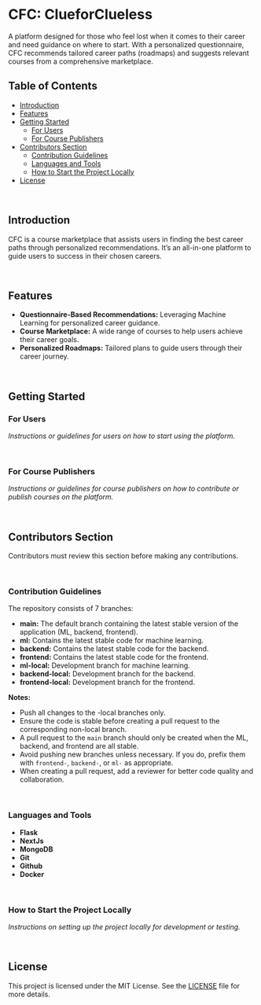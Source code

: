# CFC: ClueforClueless

A platform designed for those who feel lost when it comes to their career and need guidance on where to start. With a personalized questionnaire, CFC recommends tailored career paths (roadmaps) and suggests relevant courses from a comprehensive marketplace.

## Table of Contents

- [Introduction](#introduction)
- [Features](#features)
- [Getting Started](#getting-started)
  - [For Users](#for-users)
  - [For Course Publishers](#for-course-publishers)
- [Contributors Section](#contributors-section)
  - [Contribution Guidelines](#contribution-guidelines)
  - [Languages and Tools](#languages-and-tools)
  - [How to Start the Project Locally](#how-to-start-the-project-locally)
- [License](#license)

<br/>

## Introduction

CFC is a course marketplace that assists users in finding the best career paths through personalized recommendations. It’s an all-in-one platform to guide users to success in their chosen careers.

<br/>

## Features

- **Questionnaire-Based Recommendations:** Leveraging Machine Learning for personalized career guidance.
- **Course Marketplace:** A wide range of courses to help users achieve their career goals.
- **Personalized Roadmaps:** Tailored plans to guide users through their career journey.

<br/>

## Getting Started

### For Users

*Instructions or guidelines for users on how to start using the platform.*

<br/>

### For Course Publishers

*Instructions or guidelines for course publishers on how to contribute or publish courses on the platform.*

<br/>

## Contributors Section

Contributors must review this section before making any contributions.

<br/>

### Contribution Guidelines

The repository consists of 7 branches:

- **main:** The default branch containing the latest stable version of the application (ML, backend, frontend).
- **ml:** Contains the latest stable code for machine learning.
- **backend:** Contains the latest stable code for the backend.
- **frontend:** Contains the latest stable code for the frontend.
- **ml-local:** Development branch for machine learning.
- **backend-local:** Development branch for the backend.
- **frontend-local:** Development branch for the frontend.

**Notes:**

- Push all changes to the -local branches only.
- Ensure the code is stable before creating a pull request to the corresponding non-local branch.
- A pull request to the `main` branch should only be created when the ML, backend, and frontend are all stable.
- Avoid pushing new branches unless necessary. If you do, prefix them with `frontend-`, `backend-`, or `ml-` as appropriate.
- When creating a pull request, add a reviewer for better code quality and collaboration.

<br/>

### Languages and Tools
- **Flask**
- **NextJs**
- **MongoDB**
- **Git**
- **Github**
- **Docker**

<br />

### How to Start the Project Locally

*Instructions on setting up the project locally for development or testing.*

<br/>

## License

This project is licensed under the MIT License. See the [LICENSE](#) file for more details.
